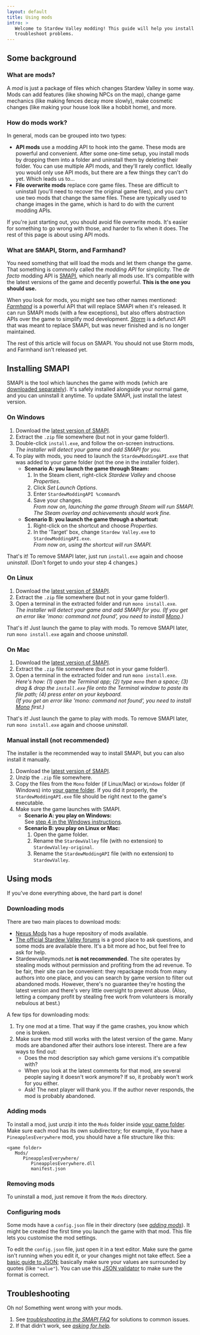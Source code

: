 ```yaml
---
layout: default
title: Using mods
intro: >
   Welcome to Stardew Valley modding! This guide will help you install mods and
   troubleshoot problems.
---
```


## Some background

### What are mods?
A _mod_ is just a package of files which changes Stardew Valley in some way. Mods can add features
(like showing NPCs on the map), change game mechanics (like making fences decay more slowly), make
cosmetic changes (like making your house look like a hobbit home), and more.

### How do mods work?
In general, mods can be grouped into two types:

* **API mods** use a modding API to hook into the game. These mods are powerful and convenient.
  After some one-time setup, you install mods by dropping them into a folder and uninstall them by
  deleting their folder. You can use multiple API mods, and they'll rarely conflict. Ideally you
  would only use API mods, but there are a few things they can't do yet. Which leads us to...
* **File overwrite mods** replace core game files. These are difficult to uninstall (you'll need to
  recover the original game files), and you can't use two mods that change the same files. These
  are typically used to change images in the game, which is hard to do with the current modding
  APIs.

If you're just starting out, you should avoid file overwrite mods. It's easier for something to go
wrong with those, and harder to fix when it does. The rest of this page is about using API mods.

### What are SMAPI, Storm, and Farmhand?
You need something that will load the mods and let them change the game. That something is commonly
called the _modding API_ for simplicity. The _de facto_ modding API is [SMAPI](https://github.com/cjsu/SMAPI),
which nearly all mods use. It's compatible with the latest versions of the game and decently
powerful. **This is the one you should use.**

When you look for mods, you might see two other names mentioned: _[Farmhand](https://github.com/ClxS/Stardew-Farmhand)_
is a powerful API that will replace SMAPI when it's released. It can run SMAPI mods (with a few
exceptions), but also offers abstraction APIs over the game to simplify mod development. _[Storm](http://community.playstarbound.com/threads/storm-modding-api.108484/)_
is a defunct API that was meant to replace SMAPI, but was never finished and is no longer
maintained.

The rest of this article will focus on SMAPI. You should not use Storm mods, and Farmhand isn't
released yet.

## Installing SMAPI
SMAPI is the tool which launches the game with mods (which are [downloaded separately](#using-mods)).
It's safely installed alongside your normal game, and you can uninstall it anytime. To update SMAPI,
just install the latest version.

### On Windows
1. Download the [latest version of SMAPI](https://github.com/ClxS/SMAPI/releases).
2. Extract the `.zip` file somewhere (but not in your game folder!).
3. Double-click `install.exe`, and follow the on-screen instructions.  
   _The installer will detect your game and add SMAPI for you._
4. To play with mods, you need to launch the `StardewModdingAPI.exe` that was added to your game folder (not the one in the installer folder).  
   * **Scenario A: you launch the game through Steam:**
     1. In the Steam client, right-click _Stardew Valley_ and choose _Properties_.
     2. Click _Set Launch Options_.
     3. Enter `StardewModdingAPI %command%`
     4. Save your changes.  
        _From now on, launching the game through Steam will run SMAPI. The Steam overlay and
        achievements should work fine._
   * **Scenario B: you launch the game through a shortcut:**
     1. Right-click on the shortcut and choose _Properties_.
     2. In the 'Target' box, change `Stardew Valley.exe` to `StardewModdingAPI.exe`.  
        _From now on, using the shortcut will run SMAPI._

That's it! To remove SMAPI later, just run `install.exe` again and choose _uninstall_. (Don't
forget to undo your step 4 changes.)

### On Linux
1. Download the [latest version of SMAPI](https://github.com/ClxS/SMAPI/releases).
2. Extract the `.zip` file somewhere (but not in your game folder!).
3. Open a terminal in the extracted folder and run `mono install.exe`.  
   _The installer will detect your game and add SMAPI for you. (If you get an error like
   'mono: command not found', you need to install [Mono](http://www.mono-project.com/).)_

That's it! Just launch the game to play with mods. To remove SMAPI later, run `mono install.exe`
again and choose _uninstall_.

### On Mac
1. Download the [latest version of SMAPI](https://github.com/ClxS/SMAPI/releases).
2. Extract the `.zip` file somewhere (but not in your game folder!).
3. Open a terminal in the extracted folder and run `mono install.exe`.  
   _Here's how: (1) open the Terminal app; (2) type `mono` then a space; (3) drag & drop the
   `install.exe` file onto the Terminal window to paste its file path; (4) press enter on your
   keyboard._  
   _(If you get an error like 'mono: command not found', you need to install
   [Mono](http://www.mono-project.com/) first.)_

That's it! Just launch the game to play with mods. To remove SMAPI later, run `mono install.exe`
again and choose _uninstall_.

### Manual install (not recommended)
The installer is the recommended way to install SMAPI, but you can also install it manually.

1. Download the [latest version of SMAPI](https://github.com/ClxS/SMAPI/releases).
2. Unzip the `.zip` file somewhere.
3. Copy the files from the `Mono` folder (if Linux/Mac) or `Windows` folder (if Windows) into
   [your game folder](http://canimod.com/guides/smapi-faq#game-folder). If you did it properly, the
   `StardewModdingAPI.exe` file should be right next to the game's executable.
4. Make sure the game launches with SMAPI.
   * **Scenario A: you play on Windows:**  
     See [step 4 in the Windows instructions](#on-windows).
   * **Scenario B: you play on Linux or Mac:**  
     1. Open the game folder.
     2. Rename the `StardewValley` file (with no extension) to `StardewValley-original`.
     3. Rename the `StardewModdingAPI` file (with no extension) to `StardewValley`.

## Using mods
If you've done everything above, the hard part is done!

### Downloading mods
There are two main places to download mods:

* [Nexus Mods](http://nexusmods.com/stardewvalley/) has a huge repository of mods available.
* [The official Stardew Valley forums](http://community.playstarbound.com/forums/mods.215/)
  is a good place to ask questions, and some mods are available there. It's a bit more ad hoc, but
  feel free to ask for help.
* Stardewvalleymods.net **is not recommended**. The site operates by stealing mods without
  permission and profiting from the ad revenue. To be fair, their site can be convenient: they
  repackage mods from many authors into one place, and you can search by game version to filter out
  abandoned mods. However, there's no guarantee they're hosting the latest version and there's very
  little oversight to prevent abuse. (Also, letting a company profit by stealing free work from
  volunteers is morally nebulous at best.)

A few tips for downloading mods:

1. Try one mod at a time. That way if the game crashes, you know which one is broken.
2. Make sure the mod still works with the latest version of the game. Many mods are abandoned after
   their authors lose interest. There are a few ways to find out:
   * Does the mod description say which game versions it's compatible with?
   * When you look at the latest comments for that mod, are several people saying it doesn't
     work anymore? If so, it probably won't work for you either.
   * Ask! The next player will thank you. If the author never responds, the mod is probably
     abandoned.

### Adding mods
To install a mod, just unzip it into the `Mods` folder inside
[your game folder](http://canimod.com/guides/smapi-faq#game-folder). Make sure each mod has its own
subdirectory; for example, if you have a `PineapplesEverywhere` mod, you should have a file
structure like this:

```
<game folder>
   Mods/
      PineapplesEverywhere/
         PineapplesEverywhere.dll
         manifest.json
```

### Removing mods
To uninstall a mod, just remove it from the `Mods` directory.

### Configuring mods
Some mods have a `config.json` file in their directory (see [_adding mods_](#adding-mods)). It
might be created the first time you launch the game with that mod. This file lets you customise
the mod settings.

To edit the `config.json` file, just open it in a text editor. Make sure the game isn't running
when you edit it, or your changes might not take effect. See a [basic guide to JSON](http://www.w3schools.com/js/js_json_syntax.asp);
basically make sure your values are surrounded by quotes (like `"value"`). You can use this
[JSON validator](https://jsonformatter.curiousconcept.com/) to make sure the format is correct.

## Troubleshooting
Oh no! Something went wrong with your mods.

1. See _[troubleshooting in the SMAPI FAQ](/guides/smapi-faq#troubleshooting)_ for solutions to
   common issues.
2. If that didn't work, see _[asking for help](/guides/asking-for-help)._
